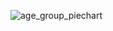 ![age_group_piechart](https://github.com/user-attachments/assets/9e49da73-71a3-494a-b2ce-7d82018fd730)
